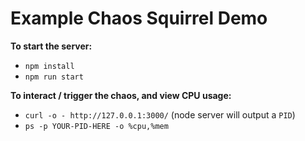 
# Example Chaos Squirrel Demo

**To start the server:**
* `npm install`
* `npm run start`

**To interact / trigger the chaos, and view CPU usage:**
* `curl -o - http://127.0.0.1:3000/` (node server will output a `PID`)
* `ps -p YOUR-PID-HERE -o %cpu,%mem`
